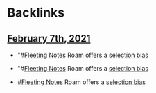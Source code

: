 
# Backlinks
## [February 7th, 2021](<February 7th, 2021.md>)
- "#[Fleeting Notes](<Fleeting Notes.md>) Roam offers a [selection bias](<selection bias.md>)

- "#[Fleeting Notes](<Fleeting Notes.md>) Roam offers a [selection bias](<selection bias.md>)

- #[Fleeting Notes](<Fleeting Notes.md>) Roam offers a [selection bias](<selection bias.md>)

